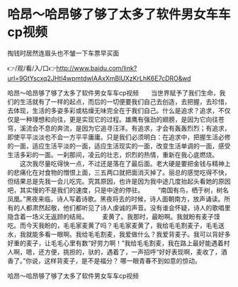 # 哈昂～哈昂够了够了太多了软件男女车车cp视频
掏钱时居然连眉头也不皱一下车票早买面

👉/观/看/入/口👉http://www.baidu.com/link?url=9GtYscxq2JHtl4wpmtdwIAAxXmBlUXzKrLhK6E7cDRO&wd

哈昂～哈昂够了够了太多了软件男女车车cp视频　　当世界赋予了我们生命，我们的生活就有了一样的起点，而后的一切便要我们自己去创造，去把握，去珍惜，去体现，生活的多姿多彩或枯燥无味完全在于我们自己。什么是追求？追求，不仅仅是一种理想和向往，更是实现它的过程。雄鹰有强劲的翅膀，是因为它向往苍穹，溪流会不息的奔流，是因为它追寻汪洋。有追求，才会有轰轰烈烈；有追求，即使平平淡淡也不会一方平平庸庸。只是我们必须明白：在追求中，把握生活必修的一面，适应生活平淡的一面，适应生活现实的一面，改变生活单调的一面，感受生活多彩的一面。一刹那间，凌云的壮志，炽烈的热情，重新在我心底燃烧。
　　这次我尽量吃得快一点，不过还是落在了最后面。老大硬是要把金钱与精神上的悲痛化在对食物的憎恨上面，三五两口就把面消灭掉了。丽总的感觉吃得不快，但结果总是先我一会儿吃完。究其原因，也许是因为我中途几度抬起头看她的原因吧，其实慢的不是我们的速度，只是中途的停驻。
　　“南国有鸟，栖于树，树名凤凰。”黑夜来临，诗人写着诗歌。黑夜将去的时候，诗人面朝南方，放声诵读。所有的人都肃然起敬，他们都听见了诗人虔诚的声音。没有谁会怀疑，诗人的歌唱里隐含着一场义无返顾的结局。
　　麦黄了。我那时，最盼啊。我就盼有麦子馍吃。而今天我盼的，毛毛家麦黄了吗？毛毛家麦黄了，我给毛毛割麦子，毛毛送水，我就能多看一眼啊。我给毛毛割麦，我爱做什么？我爱背麦子。我可以背好多好重的麦子，让毛毛心里有数“好劳力啊！”我给毛毛割麦，我在路上最好能遇着村人啊，嗯，还方便，挑担的，驮的，遇着了，一声招呼“好好表现啊，麦收了，酒香了。”你说，这样背麦子，是不是福分？
哪一眼青春不到如意的惊动。

哈昂～哈昂够了够了太多了软件男女车车cp视频

